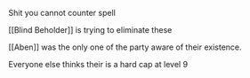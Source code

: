 Shit you cannot counter spell

[[Blind Beholder]] is trying to eliminate these

[[Aben]] was the only one of the party aware of their existence.

Everyone else thinks their is a hard cap at level 9